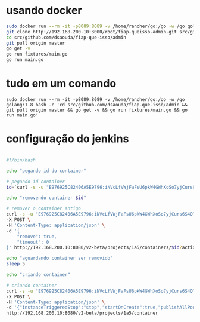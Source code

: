 # usando docker

```bash
sudo docker run --rm -it -p8089:8089 -v /home/rancher/go:/go -w /go golang:1.8 bash
git clone http://192.168.200.10:3000/root/fiap-queisso-admin.git src/github.com/dsaouda/fiap-que-isso/admin
cd src/github.com/dsaouda/fiap-que-isso/admin
git pull origin master
go get -v
go run fixtures/main.go
go run main.go
```

# tudo em um comando

```sudo docker run --rm -it -p8089:8089 -v /home/rancher/go:/go -w /go golang:1.8 bash -c 'cd src/github.com/dsaouda/fiap-que-isso/admin && git pull origin master && go get -v && go run fixtures/main.go && go run main.go'```

# configuração do jenkins

```bash

#!/bin/bash

echo "pegando id do container"

# pegando id container
id=`curl -s -u "E976925C82406A5E9796:iNVcLfVWjFaFsU6pkW4GWhXoSo7yjCurs6S4QTBT" -X GET http://192.168.200.10:8080/v2-beta/projects/1a5/container?name_eq=go | cut -d ':' -f 20 | cut -d '"' -f 2`

echo "removendo container $id"

# remover o container antigo
curl -s -u "E976925C82406A5E9796:iNVcLfVWjFaFsU6pkW4GWhXoSo7yjCurs6S4QTBT" \
-X POST \
-H 'Content-Type: application/json' \
-d '{
	"remove": true,
	"timeout": 0
}' http://192.168.200.10:8080/v2-beta/projects/1a5/containers/$id?action=stop

echo "aguardando container ser removido"
sleep 5

echo "criando container"

# criando container
curl -s -u "E976925C82406A5E9796:iNVcLfVWjFaFsU6pkW4GWhXoSo7yjCurs6S4QTBT" \
-X POST \
-H 'Content-Type: application/json' \
-d '{"instanceTriggeredStop":"stop","startOnCreate":true,"publishAllPorts":false,"privileged":false,"stdinOpen":true,"tty":true,"readOnly":false,"runInit":false,"networkMode":"bridge","type":"container","requestedHostId":"1h5","secrets":[],"dataVolumes":["/home/rancher/go:/go"],"dataVolumesFrom":[],"dns":[],"dnsSearch":[],"capAdd":[],"capDrop":[],"devices":[],"logConfig":{"driver":"","config":{}},"dataVolumesFromLaunchConfigs":[],"imageUuid":"docker:golang:1.8","ports":["8089:8089/tcp"],"instanceLinks":{},"labels":{},"name":"go","command":["bash","-c","cd src/github.com/dsaouda/fiap-que-isso/admin && git pull origin master && go get -v && go run fixtures/main.go && go run main.go"],"workingDir":"/go","networkContainerId":null,"hostname":"go","count":null,"createIndex":null,"created":null,"deploymentUnitUuid":null,"description":null,"externalId":null,"firstRunning":null,"healthState":null,"kind":null,"memoryReservation":null,"milliCpuReservation":null,"removed":null,"startCount":null,"uuid":null,"volumeDriver":null,"user":null,"domainName":null,"memorySwap":null,"memory":null,"cpuSet":null,"cpuShares":null,"pidMode":null,"blkioWeight":null,"cgroupParent":null,"usernsMode":null,"pidsLimit":null,"diskQuota":null,"cpuCount":null,"cpuPercent":null,"ioMaximumIOps":null,"ioMaximumBandwidth":null,"cpuPeriod":null,"cpuQuota":null,"cpuSetMems":null,"isolation":null,"kernelMemory":null,"memorySwappiness":null,"shmSize":null,"uts":null,"ipcMode":null,"stopSignal":null,"oomScoreAdj":null,"ip":null,"ip6":null,"healthInterval":null,"healthTimeout":null,"healthRetries":null}' \
http://192.168.200.10:8080/v2-beta/projects/1a5/container

```
